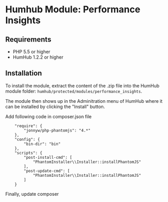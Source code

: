 Humhub Module: Performance Insights
========================================================

## Requirements

- PHP 5.5 or higher
- HumHub 1.2.2 or higher

## Installation

To install the module, extract the content of the .zip file into the HumHub
module folder: `humhub/protected/modules/performance_insights`.

The module then shows up in the Adminitration menu of HumHub where it
can be installed by clicking the "Install" button.

Add following code in composer.json file

        "require": {
            "jonnyw/php-phantomjs": "4.*"
        },
        "config": {
            "bin-dir": "bin"
        },
        "scripts": {
            "post-install-cmd": [
                "PhantomInstaller\\Installer::installPhantomJS"
            ],
            "post-update-cmd": [
                "PhantomInstaller\\Installer::installPhantomJS"
            ]
        }
Finally, update composer